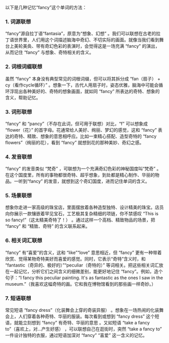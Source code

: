 以下是几种记忆“fancy”这个单词的方法：

### 1. 词源联想
“fancy”源自拉丁语“fantasia”，原意为“想象、幻想” 。我们可以联想在古老的拉丁语世界里，人们用这个词描述脑海中奇幻、不切实际的画面。就像当我们看到舞台上美轮美奂、带有奇幻色彩的表演时，会觉得这是一场充满 “fancy” 的演出，从而记住 “fancy” 与想象、奇特相关的含义。

### 2. 词根词缀联想
虽然 “fancy” 本身没有典型常见的词根词缀，但可以将其拆分成 “fan（扇子） + cy（看作cycle循环）” 。想象一下，古代人用扇子时，姿态优雅，脑海中可能会循环浮现出各种美好的、奇特的想象画面，就如同 “fancy” 所表达的奇特、想象的含义，帮助记忆。

### 3. 词形联想
“fancy” 和 “pancy”（不存在此词，但可用于联想）对比，“f” 可以想象成 “flower（花）” 的首字母。花通常给人美好、绚丽、梦幻的感觉，这和 “fancy” 表达的奇特、精致、想象的意思相呼应。比如一束精心搭配、造型奇特的 “fancy flowers”（绚丽的花），看到 “fancy” 就想到花的那种美妙、奇幻之感。

### 4. 发音联想
“fancy” 的发音类似 “梵奇” ，可联想为一个充满奇幻色彩的神秘国度叫“梵奇” 。在这个国度里，所有的事物都很奇特、超乎想象，到处都是精心制作、华丽的物品。一听到“fancy” 的发音，就想到这个奇幻国度，进而记住单词的含义。

### 5. 场景联想
想象你走进一家高级的珠宝店，里面摆放着各种造型独特、设计精美的珠宝。店员向你展示一款镶嵌着罕见宝石，工艺极其复杂精细的项链，你不禁感叹 “This is so fancy!”（这太精美奇特了！） 。通过这样一个高档、精致物品的场景，把 “fancy” 和 “精致、奇特” 的含义联系起来。

### 6. 相关词汇联想
“fancy” 有“喜爱”的含义，这和 “like”“love” 意思相近，但 “fancy” 更有一种带着欣赏、觉得某物奇特美好而喜爱的感觉。同时，它表示“奇特”含义时，和 “fantastic（奇异的、极好的）”“peculiar（奇特的）” 等词相关。把这些相关词汇放在一起记忆，分析它们之间含义的细微差别，能更好地记住 “fancy”。例如，造个句子：“I fancy this peculiar painting. It's as fantastic as the ones I saw in the museum.”（我喜欢这幅奇特的画。它和我在博物馆看到的那些画一样奇妙。） 

### 7. 短语联想
常见短语 “fancy dress”（化装舞会上穿的奇装异服） 。想象在一场热闹的化装舞会上，人们穿着各种奇特、华丽的服装。每次看到或想到 “fancy dress” 这个短语，就能立刻想到 “fancy” 有奇特、华丽的意思 。又如短语 “take a fancy to”（喜欢上，对…产生好感） ，可以联想自己在逛街时，突然 “take a fancy to” 一件设计独特的衣服，通过短语加深对 “fancy” “喜爱” 这一含义的记忆。 